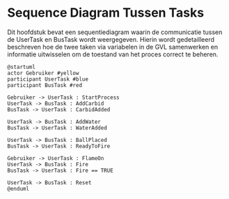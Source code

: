 # Sequence Diagram Tussen Tasks

Dit hoofdstuk bevat een sequentiediagram waarin de communicatie tussen de UserTask en BusTask wordt weergegeven. Hierin wordt gedetailleerd beschreven hoe de twee taken via variabelen in de GVL samenwerken en informatie uitwisselen om de toestand van het proces correct te beheren.

```plantuml
@startuml
actor Gebruiker #yellow
participant UserTask #blue
participant BusTask #red

Gebruiker -> UserTask : StartProcess
UserTask -> BusTask : AddCarbid
BusTask -> UserTask : CarbidAdded

UserTask -> BusTask : AddWater
BusTask -> UserTask : WaterAdded

UserTask -> BusTask : BallPlaced
BusTask -> UserTask : ReadyToFire

Gebruiker -> UserTask : FlameOn
UserTask -> BusTask : Fire
BusTask -> UserTask : Fire == TRUE

UserTask -> BusTask : Reset
@enduml
```